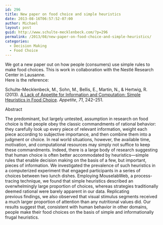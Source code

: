 ```yaml
---
id: 296
title: New paper on food choice and simple heuristics
date: 2013-08-16T06:57:52-07:00
author: Michael
layout: post
guid: http://www.schulte-mecklenbeck.com/?p=296
permalink: /2013/08/new-paper-on-food-choice-and-simple-heuristics/
categories:
  - Decision Making
  - Food Choice
---
```

We got a new paper out on how people (consumers) use simple rules to make food choices. This is work in collaboration with the Nestlé Research Center in Lausanne.  
Here is the reference:

<p class="p1">
  Schulte-Mecklenbeck, M., Sohn, M., Bellis, E., Martin, N., & Hertwig, R. (2013). <a href="http://www.schulte-mecklenbeck.com/pubs/Schulte2013.pdf">A Lack of Appetite for Information and Computation: Simple Heuristics in Food Choice</a>. <i>Appetite</i>, <i>71</i>, 242–251.
</p>

Abstract

The predominant, but largely untested, assumption in research on food choice is that people obey the classic commandments of rational behavior: they carefully look up every piece of relevant information, weight each piece according to subjective importance, and then combine them into a judgment or choice. In real world situations, however, the available time, motivation, and computational resources may simply not suffice to keep these commandments. Indeed, there is a large body of research suggesting that human choice is often better accommodated by heuristics—simple rules that enable decision making on the basis of a few, but important, pieces of information. We investigated the prevalence of such heuristics in a computerized experiment that engaged participants in a series of choices between two lunch dishes. Employing MouselabWeb, a process-tracing technique, we found that simple heuristics described an overwhelmingly large proportion of choices, whereas strategies traditionally deemed rational were barely apparent in our data. Replicating previous findings, we also observed that visual stimulus segments received a much larger proportion of attention than any nutritional values did. Our results suggest that, consistent with human behavior in other domains, people make their food choices on the basis of simple and informationally frugal heuristics.